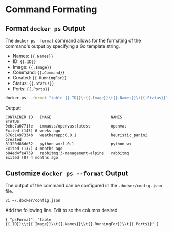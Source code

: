 # Command Formating

## Format ```docker ps``` Output

The ```docker ps -format``` command allows for the formating of the command's output by specifying a Go template string.

- Names: ```{{.Names}}```
- ID: ```{{.ID}}```
- Image: ```{{.Image}}```
- Command: ```{{.Command}}```
- Created: ```{{.RunningFor}}```
- Status: ```{{.Status}}```
- Ports: ```{{.Ports}}```

```bash
docker ps --format "table {{.ID}}\t{{.Image}}\t{{.Names}}\t{{.Status}}"
```

Output:

```text
CONTAINER ID   IMAGE                          NAMES              STATUS
0ebc7a0771fe   immauss/openvas:latest         openvas            Exited (143) 6 weeks ago
676c1497334b   weatherapp:0.0.1               heuristic_panini   Created
81320d86dd52   python_wx:1.0.1                python_wx          Exited (137) 4 months ago
b84ed4fe4739   rabbitmq:3-management-alpine   rabbitmq           Exited (0) 4 months ago
```

## Customize ```docker ps --format``` Output

The output of the command can be configured in the ```.docker/config.json``` file.

```bash
vi ~/.docker/config.json 
```

Add the following line. Edit to so the columns desired.

```text
{ "psFormat": "table {{.ID}}\\t{{.Image}}\\t{{.Names}}\\t{{.RunningFor}}\\t{{.Ports}}" }
```
